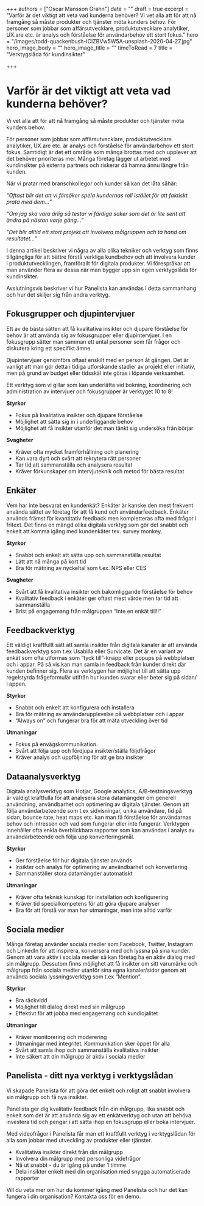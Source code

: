 +++
authors = ["Oscar Mansson Grahn"]
date = ""
draft = true
excerpt = "Varför är det viktigt att veta vad kunderna behöver? Vi vet alla att för att nå framgång så måste produkter och tjänster möta kunders behov. För personer som jobbar som affärsutvecklare, produktutvecklare analytiker, UX.are etc. är analys och förståelse för användarbehov ett stort fokus."
hero = "/images/todd-quackenbush-IClZBVw5W5A-unsplash-2020-04-27.jpg"
hero_image_body = ""
hero_image_title = ""
timeToRead = 7
title = "Verktygslåda för kundinsikter"

+++
# Varför är det viktigt att veta vad kunderna behöver?

Vi vet alla att för att nå framgång så måste produkter och tjänster möta kunders behov.

För personer som jobbar som affärsutvecklare, produktutvecklare analytiker, UX.are etc. är analys och förståelse för användarbehov ett stort fokus. Samtidigt är det ett område som många brottas med och upplever att det behöver prioriteras mer. Många företag lägger ut arbetet med kundinsikter på externa partners och riskerar då hamna ännu längre från kunden.

När vi pratar med branschkollegor och kunder så kan det låta såhär:

_“Oftast blir det att vi försöker spela kundernas roll istället för att faktiskt prata med dem…”_

_“Om jag ska vara ärlig så testar vi färdiga saker som det är lite sent att ändra på nästan varje gång…”_

_“Det blir alltid ett stort projekt att involvera målgruppen och ta hand om resultatet…”_

I denna artikel beskriver vi några av alla olika tekniker och verktyg som finns tillgängliga för att bättre förstå verkliga kundbehov och att involvera kunder i produktutvecklingen, framförallt för digitala produkter. Vi förespråkar att man använder flera av dessa när man bygger upp sin egen verktygslåda för kundinsikter.

Avslutningsvis beskriver vi hur Panelista kan användas i detta sammanhang och hur det skiljer sig från andra verktyg.

## Fokusgrupper och djupintervjuer

Ett av de bästa sätten att få kvalitativa insikter och djupare förståelse för behov är att använda sig av fokusgrupper eller djupintervjuer. I en fokusgrupp sätter man samman ett antal personer som får frågor och diskutera kring ett specifikt ämne.

Djupintervjuer genomförs oftast enskilt med en person åt gången. Det är vanligt att man gör detta i tidiga utforskande stadier av projekt eller initiativ, men på grund av budget eller tidsskäl inte göras i löpande verksamhet.

Ett verktyg som vi gillar som kan underlätta vid bokning, koordinering och administration av intervjuer och fokusgrupper är verktyget 10 to 8!

**Styrkor**

* Fokus på kvalitativa insikter och djupare förståelse
* Möjlighet att sätta sig in i underliggande behov
* Möjlighet att få insikter utanför det man tänkt sig undersöka från börjar

**Svagheter**

* Kräver ofta mycket framförhållning och planering
* Kan vara dyrt och svårt att rekrytera rätt personer
* Tar tid att sammanställa och analysera resultat
* Kräver förkunskaper om intervjuteknik och metod för bästa resultat

## Enkäter

Vem har inte besvarat en kundenkät? Enkäter är kanske den mest frekvent använda sättet av företag för att få kund och användarfeedback. Enkäter används främst för kvantitativ feedback men kompletteras ofta med frågor i fritext. Det finns en mängd olika digitala verktyg som gör det snabbt och enkelt att komma igång med kundenkäter tex. survey monkey.

**Styrkor**

* Snabbt och enkelt att sätta upp och sammanställa resultat
* Lätt att nå många på kort tid
* Bra för mätning av nyckeltal som t.ex. NPS eller CES

**Svagheter**

* Svårt att få kvalitativa insikter och bakomliggande förståelse för behov
* Kvalitativ feedback i enkäter ger oftast mest värde men tar tid att sammanställa
* Brist på engagemang från målgruppen “Inte en enkät till!!”

## Feedbackverktyg

Ett väldigt kraftfullt sätt att samla insikter från digitala kanaler är att använda feedbackverktyg som t.ex Usabilla eller Survicate. Det är en variant av enkät som ofta utformas som “tyck till”-knapp eller popups på webbplatser och i appar. På så vis kan man samla in feedback från kunder direkt där kunden befinner sig. Flera av verktygen har möjlighet till att sätta upp regelstyrda frågeformulär utifrån hur kunden svarar eller beter sig på sidan/ i appen.

**Styrkor**

* Snabbt och enkelt att konfigurera och installera
* Bra för mätning av användarupplevelse på webbplatser och i appar
* “Always on” och fungerar bra för att mäta utveckling över tid

**Utmaningar**

* Fokus på envägskommunikation.
* Svårt att följa upp och fördjupa insikter/ställa följdfrågor
* Kräver analys och uppföljning för att ge bra insikter

## Dataanalysverktyg

Digitala analysverktyg som Hotjar, Google analytics, A/B-testningsverktyg är väldigt kraftfulla för att analysera stora datamängder om generell användning, användbarhet och optimering av digitala tjänster. Genom att följa användarbeteende som t.ex sidvisningar, unika användare, tid på sidan, bounce rate, heat maps etc. kan man få förståelse för användarnas behov och intressen och vad som fungerar eller inte fungerar. Verktygen innehåller ofta enkla överblickbara rapporter som kan användas i analys av användarbeteende och följa upp konverteringsmål.

**Styrkor**

* Ger förståelse för hur digitala tjänster används
* Insikter och analys för optimering av användbarhet och konvertering
* Sammanställer stora datamängder automatiskt

**Utmaningar**

* Kräver ofta teknisk kunskap för installation och konfigurering
* Kräver tid specialkompetens för att göra djupare analyser
* Bra för att förstå var man har utmaningar, men inte alltid varför

## Sociala medier

Många företag använder sociala medier som Facebook, Twitter, Instagram och LinkedIn för att inspirera, konversera med och lyssna på sina kunder. Genom att vara aktiv i sociala medier så kan företag ha en aktiv dialog med sin målgrupp. Dessutom finns möjlighet att få insikter om sitt varumärke och målgrupp från sociala medier utanför sina egna kanaler/sidor genom att använda sociala lyssningsverktyg som t.ex “Mention”.

**Styrkor**

* Bra räckvidd
* Möjlighet till dialog direkt med sin målgrupp
* Effektivt för att jobba med engagemang och kundlojalitet

**Utmaningar**

* Kräver monitorering och moderering
* Utmaningar med integritet. Kommunikation sker öppet för alla
* Svårt att samla ihop och sammanställa kvalitativa insikter
* Inte säkert att din målgrupp är aktiv i sociala medier

## Panelista - ditt nya verktyg i verktygslådan

Vi skapade Panelista för att göra det enkelt och roligt att snabbt involvera sin målgrupp och få nya insikter.

Panelista ger dig kvalitativ feedback från din målgrupp, lika snabbt och enkelt som det är att använda sig av ett enkätverktyg och utan att behöva investera tid och pengar i att sätta ihop en fokusgrupp eller boka intervjuer.

Med videofrågor i Panelista får man ett kraftfullt verktyg i verktygslådan för alla som jobbar med utveckling av produkter eller tjänster.

* Kvalitativa insikter direkt från din målgrupp
* Involvera din målgrupp med personliga videfrågor
* Nå ut snabbt - du är igång på under 1 timme
* Dela insikter enkelt med din organisation med snygga automatiserade rapporter

Vill du veta mer om hur du kommer igång med Panelista och hur det kan fungera i din organisation? Kontakta oss för en demo.